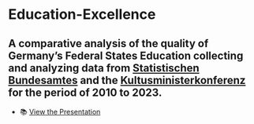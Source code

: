 # Education-Excellence 
## A comparative analysis of the quality of Germany’s Federal States Education collecting and analyzing data from [Statistischen Bundesamtes](https://www.destatis.de/DE/Home/_inhalt.html) and the [Kultusministerkonferenz](https://www.kmk.org/) for the period of 2010 to 2023.
- 📚 [View the Presentation](https://drive.google.com/file/d/1CxjNwIpnYod1lH7TsPTD5vAY4bb1LoxB/view?usp=share_link)
